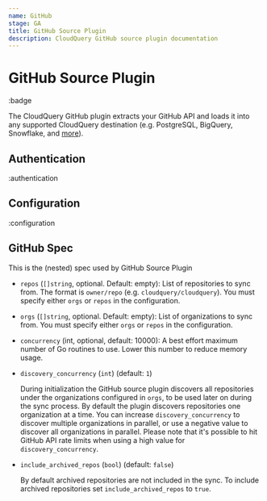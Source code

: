```yaml
---
name: GitHub
stage: GA
title: GitHub Source Plugin
description: CloudQuery GitHub source plugin documentation
---
```


# GitHub Source Plugin

:badge

The CloudQuery GitHub plugin extracts your GitHub API and loads it into any supported CloudQuery destination (e.g. PostgreSQL, BigQuery, Snowflake, and [more](/docs/plugins/destinations/overview)).

## Authentication

:authentication

## Configuration

:configuration

## GitHub Spec

This is the (nested) spec used by GitHub Source Plugin

- `repos` (`[]string`, optional. Default: empty):
  List of repositories to sync from. The format is `owner/repo` (e.g. `cloudquery/cloudquery`). You must specify either `orgs` or `repos` in the configuration.

- `orgs` (`[]string`, optional. Default: empty):
  List of organizations to sync from. You must specify either `orgs` or `repos` in the configuration.

- `concurrency` (int, optional, default: 10000):
  A best effort maximum number of Go routines to use. Lower this number to reduce memory usage.

- `discovery_concurrency` (`int`) (default: `1`)

  During initialization the GitHub source plugin discovers all repositories under the organizations configured in `orgs`, to be used later on during the sync process.
  By default the plugin discovers repositories one organization at a time. You can increase `discovery_concurrency` to discover multiple organizations in parallel, or use a negative value to discover all organizations in parallel.
  Please note that it's possible to hit GitHub API rate limits when using a high value for `discovery_concurrency`.

- `include_archived_repos` (`bool`) (default: `false`)

  By default archived repositories are not included in the sync. To include archived repositories set `include_archived_repos` to `true`.